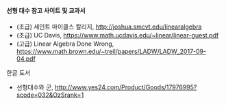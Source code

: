 #### 선형 대수 참고 사이트 및 교과서

- (초급) 세인트 마이클스 칼리지, http://joshua.smcvt.edu/linearalgebra
- (초급) UC Davis, https://www.math.ucdavis.edu/~linear/linear-guest.pdf
- (고급) Linear Algebra Done Wrong, https://www.math.brown.edu/~treil/papers/LADW/LADW_2017-09-04.pdf



한글 도서

- 선형대수와 군, http://www.yes24.com/Product/Goods/17976995?scode=032&OzSrank=1
